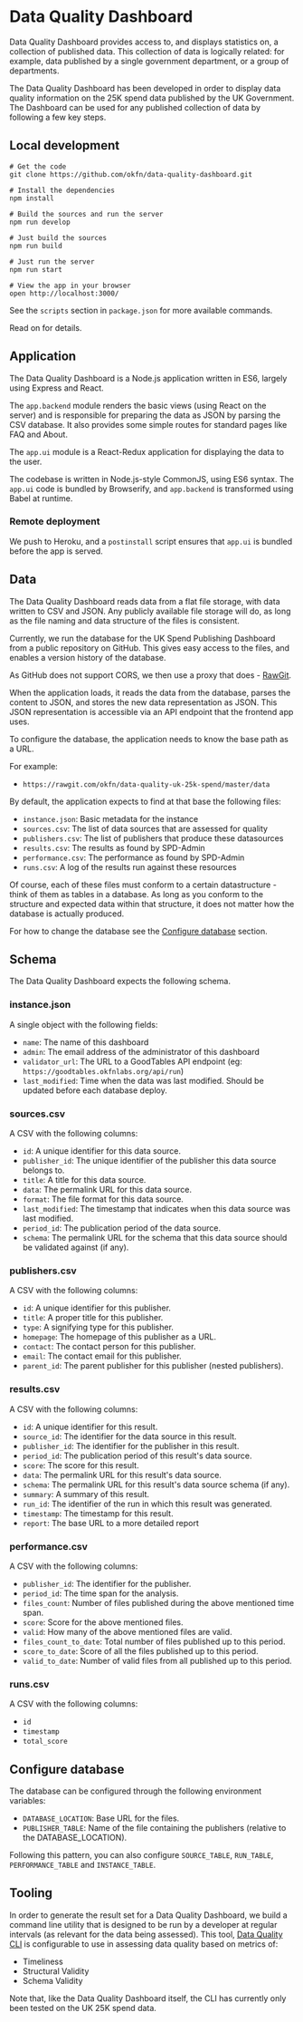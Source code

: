 # Data Quality Dashboard

Data Quality Dashboard provides access to, and displays statistics on, a collection of published data. This collection of data is logically related: for example, data published by a single government department, or a group of departments.

The Data Quality Dashboard has been developed in order to display data quality information on the 25K spend data published by the UK Government. The Dashboard can be used for any published collection of data by following a few key steps.

## Local development

```
# Get the code
git clone https://github.com/okfn/data-quality-dashboard.git

# Install the dependencies
npm install

# Build the sources and run the server
npm run develop

# Just build the sources
npm run build

# Just run the server
npm run start

# View the app in your browser
open http://localhost:3000/
```

See the `scripts` section in `package.json` for more available commands.

Read on for details.

## Application

The Data Quality Dashboard is a Node.js application written in ES6, largely using Express and React.

The `app.backend` module renders the basic views (using React on the server) and is responsible for preparing the data as JSON by parsing the CSV database. It also provides some simple routes for standard pages like FAQ and About.

The `app.ui` module is a React-Redux application for displaying the data to the user.

The codebase is written in Node.js-style CommonJS, using ES6 syntax. The `app.ui` code is bundled by Browserify, and `app.backend` is transformed using Babel at runtime.

### Remote deployment

We push to Heroku, and a `postinstall` script ensures that `app.ui` is bundled before the app is served.

## Data

The Data Quality Dashboard reads data from a flat file storage, with data written to CSV and JSON. Any publicly available file storage will do, as long as the file naming and data structure of the files is consistent.

Currently, we run the database for the UK Spend Publishing Dashboard from a public repository on GitHub. This gives easy access to the files, and enables a version history of the database.

As GitHub does not support CORS, we then use a proxy that does - [RawGit](https://rawgit.com/).

When the application loads, it reads the data from the database, parses the content to JSON, and stores the new data representation as JSON. This JSON representation is accessible via an API endpoint that the frontend app uses.

To configure the database, the application needs to know the base path as a URL.

For example:

* `https://rawgit.com/okfn/data-quality-uk-25k-spend/master/data`

By default, the application expects to find at that base the following files:

* `instance.json`: Basic metadata for the instance
* `sources.csv`: The list of data sources that are assessed for quality
* `publishers.csv`: The list of publishers that produce these datasources
* `results.csv`: The results as found by SPD-Admin
* `performance.csv`: The performance as found by SPD-Admin
* `runs.csv`: A log of the results run against these resources

Of course, each of these files must conform to a certain datastructure - think of them as tables in a database. As long as you conform to the structure and expected data within that structure, it does not matter how the database is actually produced.

For how to change the database see the [Configure database](#configure-database) section.

## Schema

The Data Quality Dashboard expects the following schema.

### instance.json

A single object with the following fields:

* `name`: The name of this dashboard
* `admin`: The email address of the administrator of this dashboard
* `validator_url`: The URL to a GoodTables API endpoint (eg: `https://goodtables.okfnlabs.org/api/run`)
* `last_modified`: Time when the data was last modified. Should be updated before each database deploy.

### sources.csv

A CSV with the following columns:

* `id`: A unique identifier for this data source.
* `publisher_id`: The unique identifier of the publisher this data source belongs to.
* `title`: A title for this data source.
* `data`: The permalink URL for this data source.
* `format`: The file format for this data source.
* `last_modified`: The timestamp that indicates when this data source was last modified.
* `period_id`: The publication period of the data source.
* `schema`: The permalink URL for the schema that this data source should be validated against (if any).

### publishers.csv

A CSV with the following columns:

* `id`: A unique identifier for this publisher.
* `title`: A proper title for this publisher.
* `type`: A signifying type for this publisher.
* `homepage`: The homepage of this publisher as a URL.
* `contact`: The contact person for this publisher.
* `email`: The contact email for this publisher.
* `parent_id`: The parent publisher for this publisher (nested publishers).

### results.csv

A CSV with the following columns:

* `id`: A unique identifier for this result.
* `source_id`: The identifier for the data source in this result.
* `publisher_id`: The identifier for the publisher in this result.
* `period_id`: The publication period of this result's data source.
* `score`: The score for this result.
* `data`: The permalink URL for this result's data source.
* `schema`: The permalink URL for this result's data source schema (if any).
* `summary`: A summary of this result.
* `run_id`: The identifier of the run in which this result was generated.
* `timestamp`: The timestamp for this result.
* `report`: The base URL to a more detailed report

### performance.csv

A CSV with the following columns:

* `publisher_id`: The identifier for the publisher.
* `period_id`: The time span for the analysis.
* `files_count`: Number of files published during the above mentioned time span.
* `score`: Score for the above mentioned files.
* `valid`: How many of the above mentioned files are valid.
* `files_count_to_date`: Total number of files published up to this period.
* `score_to_date`: Score of all the files published up to this period.
* `valid_to_date`: Number of valid files from all published up to this period.

### runs.csv

A CSV with the following columns:

* `id`
* `timestamp`
* `total_score`


## Configure database

The database can be configured through the following environment variables:

* `DATABASE_LOCATION`: Base URL for the files.
* `PUBLISHER_TABLE`: Name of the file containing the publishers (relative to the DATABASE_LOCATION).

Following this pattern, you can also configure `SOURCE_TABLE`, `RUN_TABLE`, `PERFORMANCE_TABLE` and `INSTANCE_TABLE`.

## Tooling

In order to generate the result set for a Data Quality Dashboard, we build a command line utility that is designed to be run by a developer at regular intervals (as relevant for the data being assessed). This tool, [Data Quality CLI](https://github.com/okfn/data-quality-cli) is configurable to use in assessing data quality based on metrics of:

* Timeliness
* Structural Validity
* Schema Validity

Note that, like the Data Quality Dashboard itself, the CLI has currently only been tested on the UK 25K spend data.
